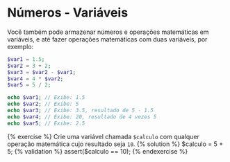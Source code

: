 # Números - Variáveis

Você também pode armazenar números e operações matemáticas em variáveis, e até fazer operações matemáticas com duas variáveis, por exemplo:

```php
$var1 = 1.5;
$var2 = 3 + 2;
$var3 = $var2 - $var1;
$var4 = 4 * $var2;
$var5 = 5 / 2;

echo $var1; // Exibe: 1.5
echo $var2; // Exibe: 5
echo $var3; // Exibe: 3.5, resultado de 5 - 1.5
echo $var4; // Exibe: 20, resultado de 4 vezes 5
echo $var5; // Exibe: 2.5
```

{% exercise %}
Crie uma variável chamada `$calculo` com qualquer operação matemática cujo resultado seja `10`.
{% solution %}
$calculo = 5 + 5;
{% validation %}
assert($calculo == 10);
{% endexercise %}
